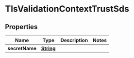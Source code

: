 

# TlsValidationContextTrustSds


## Properties

| Name | Type | Description | Notes |
|------------ | ------------- | ------------- | -------------|
|**secretName** | [**String**](String.md) |  |  |



